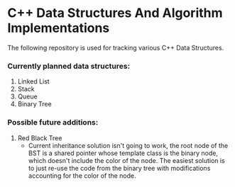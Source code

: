 # C++ Data Structures And Algorithm Implementations
The following repository is used for tracking various C++ Data Structures.

### Currently planned data structures:
1. Linked List
2. Stack
3. Queue
4. Binary Tree

### Possible future additions:
1. Red Black Tree
    - Current inheritance solution isn't going to work, the root node of the BST is a shared pointer whose template class is the binary node, which doesn't include the color of the node. The easiest solution is to just re-use the code from the binary tree with modifications accounting for the color of the node.


